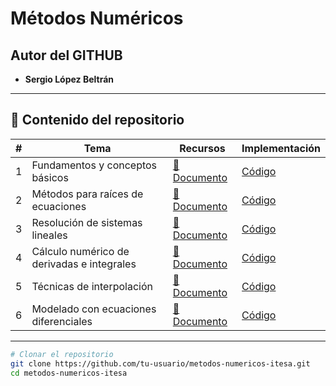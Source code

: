 # Métodos Numéricos



##  Autor del GITHUB

- **Sergio López Beltrán**

---

## 📂 Contenido del repositorio

| # | Tema | Recursos | Implementación |
|:-:|------|----------|----------------|
| 1 | Fundamentos y conceptos básicos | [📄 Documento](/introduccion/TEMA1-Introduccion.md) | [ Código](/codigos/tema1/) |
| 2 | Métodos para raíces de ecuaciones | [📄 Documento](/introduccion/TEMA2-Ecuaciones.md) | [ Código](/codigos/tema2) |
| 3 | Resolución de sistemas lineales | [📄 Documento](/introduccion/TEMA3-Sistemas-Ecuaciones.md) | [ Código](/codigos/tema3) |
| 4 | Cálculo numérico de derivadas e integrales | [📄 Documento](/introduccion/TEMA4-Integracion.md) | [ Código](/codigos/tema4) |
| 5 | Técnicas de interpolación | [📄 Documento](/introduccion/TEMA5-Interpolacion.md) | [ Código](/codigos/tema5) |
| 6 | Modelado con ecuaciones diferenciales | [📄 Documento](/introduccion/TEMA6-Ecuaciones-Diferenciales.md) | [ Código](/codigos/tema6) |

---  

```bash
# Clonar el repositorio
git clone https://github.com/tu-usuario/metodos-numericos-itesa.git
cd metodos-numericos-itesa


